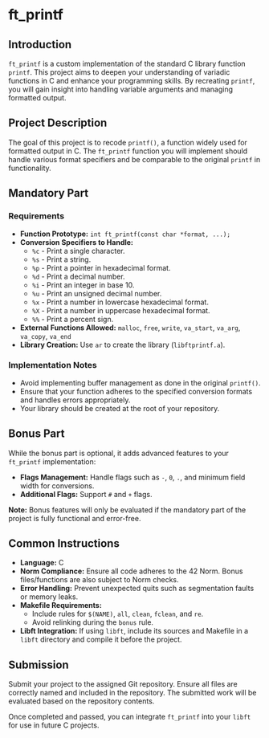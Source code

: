 # ft_printf

## Introduction

`ft_printf` is a custom implementation of the standard C library function `printf`. This project aims to deepen your understanding of variadic functions in C and enhance your programming skills. By recreating `printf`, you will gain insight into handling variable arguments and managing formatted output.

## Project Description

The goal of this project is to recode `printf()`, a function widely used for formatted output in C. The `ft_printf` function you will implement should handle various format specifiers and be comparable to the original `printf` in functionality.

## Mandatory Part

### Requirements

- **Function Prototype:** `int ft_printf(const char *format, ...);`
- **Conversion Specifiers to Handle:**
  - `%c` - Print a single character.
  - `%s` - Print a string.
  - `%p` - Print a pointer in hexadecimal format.
  - `%d` - Print a decimal number.
  - `%i` - Print an integer in base 10.
  - `%u` - Print an unsigned decimal number.
  - `%x` - Print a number in lowercase hexadecimal format.
  - `%X` - Print a number in uppercase hexadecimal format.
  - `%%` - Print a percent sign.
- **External Functions Allowed:** `malloc`, `free`, `write`, `va_start`, `va_arg`, `va_copy`, `va_end`
- **Library Creation:** Use `ar` to create the library (`libftprintf.a`).

### Implementation Notes

- Avoid implementing buffer management as done in the original `printf()`.
- Ensure that your function adheres to the specified conversion formats and handles errors appropriately.
- Your library should be created at the root of your repository.

## Bonus Part

While the bonus part is optional, it adds advanced features to your `ft_printf` implementation:

- **Flags Management:** Handle flags such as `-`, `0`, `.`, and minimum field width for conversions.
- **Additional Flags:** Support `#` and `+` flags.

**Note:** Bonus features will only be evaluated if the mandatory part of the project is fully functional and error-free.

## Common Instructions

- **Language:** C
- **Norm Compliance:** Ensure all code adheres to the 42 Norm. Bonus files/functions are also subject to Norm checks.
- **Error Handling:** Prevent unexpected quits such as segmentation faults or memory leaks.
- **Makefile Requirements:**
  - Include rules for `$(NAME)`, `all`, `clean`, `fclean`, and `re`.
  - Avoid relinking during the `bonus` rule.
- **Libft Integration:** If using `libft`, include its sources and Makefile in a `libft` directory and compile it before the project.

## Submission

Submit your project to the assigned Git repository. Ensure all files are correctly named and included in the repository. The submitted work will be evaluated based on the repository contents. 

Once completed and passed, you can integrate `ft_printf` into your `libft` for use in future C projects.
